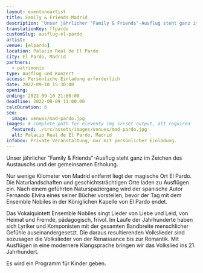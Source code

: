 ```yaml
---
layout: eventonoartist
title: Family & Friends Madrid
description: 'Unser jährlicher "Family & Friends"-Ausflug steht ganz im Zeichen des Austauschs und der gemeinsamen Erholung.'
translationKey: ffpardo
customSlug: ausflug-el-pardo
artist:
venue: [elpardo]
location: Palacio Real de El Pardo
city: El Pardo, Madrid
partners:
  - patrimonio
type: Ausflug und Konzert
access: Persönliche Einladung erforderlich
date: 2022-09-10 15:30:00
opening:
ending: 2022-09-10 21:00:00
deadline: 2022-09-09 11:00:00
calcDuration: 6
seo:
  image: venues/mad-pardo.jpg
images: # complete path for eleventy img srcset output, alt required
  featured: ./src/assets/images/venues/mad-pardo.jpg
  alt: Palacio Real de El Pardo, Madrid
infobox: Private Veranstaltung, nur mit persönlicher Einladung.
---
```


Unser jährlicher "Family & Friends"-Ausflug steht ganz im Zeichen des Austauschs und der gemeinsamen Erholung.

Nur wenige Kilometer von Madrid entfernt liegt der magische Ort El Pardo. Die Naturlandschaften und geschichtsträchtigen Orte laden zu Ausflügen ein. Nach einem geführten Naturspaziergang wird der spanische Autor Fernando Elvira eines seiner Bücher vorstellen, bevor der Tag mit dem Ensemble Nobiles in der Königlichen Kapelle von El Pardo endet.

Das Vokalquintett Ensemble Nobiles singt Lieder von Liebe und Leid, von Heimat und Fremde, pädagogisch, frivol. Im Laufe der Jahrhunderte haben sich Lyriker und Komponisten mit der gesamten Bandbreite menschlicher Gefühle auseinandergesetzt. Die daraus resultierenden Volkslieder sind sozusagen die Volkslieder von der Renaissance bis zur Romantik. Mit Ausflügen in eine modernere Klangsprache bringen wir das Volkslied ins 21. Jahrhundert.

Es wird ein Programm für Kinder geben.
